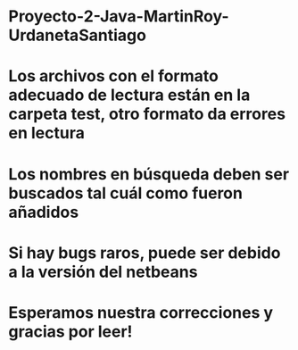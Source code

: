 ﻿# Proyecto-2-Java-MartinRoy-UrdanetaSantiago

# Los archivos con el formato adecuado de lectura están en la carpeta test, otro formato da errores en lectura
# Los nombres en búsqueda deben ser buscados tal cuál como fueron añadidos
# Si hay bugs raros, puede ser debido a la versión del netbeans
# Esperamos nuestra correcciones y gracias por leer!
